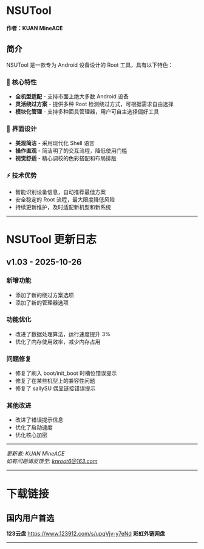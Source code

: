 # NSUTool

**作者：KUAN MineACE**

## 简介

NSUTool 是一款专为 Android 设备设计的 Root 工具，具有以下特色：

### 🌟 核心特性
- **全机型适配** - 支持市面上绝大多数 Android 设备
- **灵活绕过方案** - 提供多种 Root 检测绕过方式，可根据需求自由选择
- **模块化管理** - 支持多种面具管理器，用户可自主选择偏好工具

### 🎨 界面设计
- **美观简洁** - 采用现代化 Shell 语言
- **操作直观** - 简洁明了的交互流程，降低使用门槛
- **视觉舒适** - 精心调校的色彩搭配和布局排版

### ⚡ 技术优势
- 智能识别设备信息，自动推荐最佳方案
- 安全稳定的 Root 流程，最大限度降低风险
- 持续更新维护，及时适配新机型和新系统

---

# NSUTool 更新日志

## v1.03 - 2025-10-26

### 新增功能
- 添加了新的绕过方案选项
- 添加了新的管理器选项

### 功能优化
- 改进了数据处理算法，运行速度提升 3%
- 优化了内存使用效率，减少内存占用

### 问题修复
- 修复了刷入 boot/init_boot 时槽位错误提示
- 修复了在某些机型上的兼容性问题
- 修复了 sallySU 偶显链接错误提示

### 其他改进
- 改进了错误提示信息
- 优化了启动速度
- 优化核心加密

---
*更新者: KUAN MineACE*  
*如有问题请反馈至: knroot6@163.com*

---
# 下载链接

## 国内用户首选
**123云盘**
https://www.123912.com/s/upqVjv-y7eNd
**彩虹外链网盘**

---
